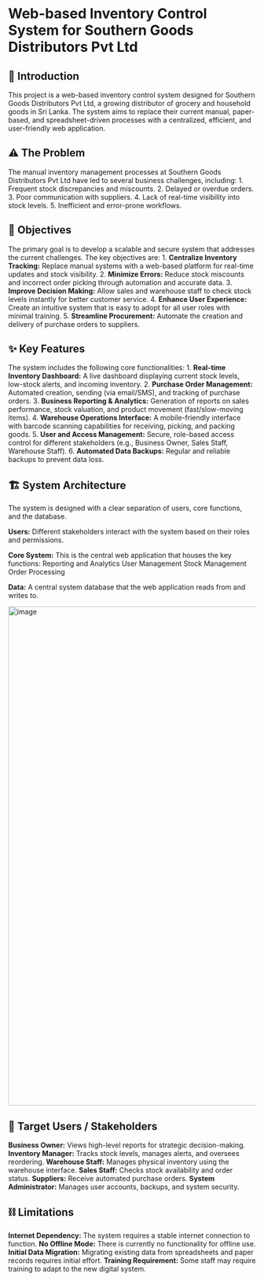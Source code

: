 # Web-based Inventory Control System for Southern Goods Distributors Pvt Ltd


## 📖 Introduction

This project is a web-based inventory control system designed for Southern Goods Distributors Pvt Ltd, a growing distributor of grocery and household goods in Sri Lanka. The system aims to replace their current manual, paper-based, and spreadsheet-driven processes with a centralized, efficient, and user-friendly web application.


## ⚠️ The Problem

The manual inventory management processes at Southern Goods Distributors Pvt Ltd have led to several business challenges, 
including:
          1. Frequent stock discrepancies and miscounts.
          2. Delayed or overdue orders.
          3. Poor communication with suppliers.
          4. Lack of real-time visibility into stock levels.
          5. Inefficient and error-prone workflows.


## 🎯 Objectives

The primary goal is to develop a scalable and secure system that addresses the current challenges. 
The key objectives are:
          1. **Centralize Inventory Tracking:** Replace manual systems with a web-based platform for real-time updates and stock visibility.
          2. **Minimize Errors:** Reduce stock miscounts and incorrect order picking through automation and accurate data.
          3. **Improve Decision Making:** Allow sales and warehouse staff to check stock levels instantly for better customer service.
          4. **Enhance User Experience:** Create an intuitive system that is easy to adopt for all user roles with minimal training.
          5. **Streamline Procurement:** Automate the creation and delivery of purchase orders to suppliers.


## ✨ Key Features

The system includes the following core functionalities:
          1. **Real-time Inventory Dashboard:** A live dashboard displaying current stock levels, low-stock alerts, and incoming inventory.
          2. **Purchase Order Management:** Automated creation, sending (via email/SMS), and tracking of purchase orders.
          3. **Business Reporting & Analytics:** Generation of reports on sales performance, stock valuation, and product movement (fast/slow-moving items).
          4. **Warehouse Operations Interface:** A mobile-friendly interface with barcode scanning capabilities for receiving, picking, and packing goods.
          5. **User and Access Management:** Secure, role-based access control for different stakeholders (e.g., Business Owner, Sales Staff, Warehouse Staff).
          6. **Automated Data Backups:** Regular and reliable backups to prevent data loss.


## 🏗️ System Architecture

The system is designed with a clear separation of users, core functions, and the database.

**Users:** Different stakeholders interact with the system based on their roles and permissions.

**Core System:** This is the central web application that houses the key functions:
            Reporting and Analytics
            User Management
            Stock Management
            Order Processing

**Data:** A central system database that the web application reads from and writes to.

<img width="1204" height="1016" alt="image" src="https://github.com/user-attachments/assets/ceb47a16-57dc-41b1-b778-a31dd88c206a" />


## 👥 Target Users / Stakeholders

**Business Owner:** Views high-level reports for strategic decision-making.
**Inventory Manager:** Tracks stock levels, manages alerts, and oversees reordering.
**Warehouse Staff:** Manages physical inventory using the warehouse interface.
**Sales Staff:** Checks stock availability and order status.
**Suppliers:** Receive automated purchase orders.
**System Administrator:** Manages user accounts, backups, and system security.


## ⛓️ Limitations

**Internet Dependency:** The system requires a stable internet connection to function.
**No Offline Mode:** There is currently no functionality for offline use.
**Initial Data Migration:** Migrating existing data from spreadsheets and paper records requires initial effort.
**Training Requirement:** Some staff may require training to adapt to the new digital system.
